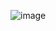 


![image](https://github.com/DrishtiShrrrma/llama-2-7b-chat-gptq-english-quotes-lora-alpha-analysis/assets/129742046/5ba10d6d-3793-43cd-8e8b-8aba4fd935d2)
